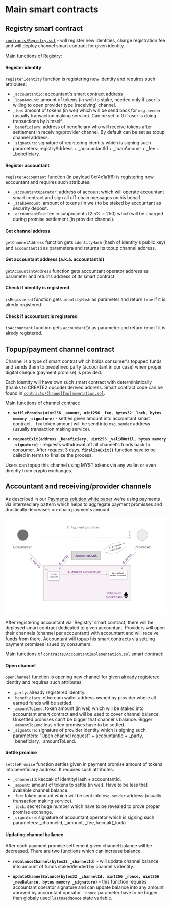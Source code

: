 Main smart contracts
====================

Registry smart contract
-----------------------

[`contracts/Registry.sol`](../contracts/Registry.sol) - will register new identities, charge registration fee and will deploy channel smart contract for given identity.

Main functions of Registry:

#### Register identity
`registerIdentity` function is registering new identity and requires such attributes:
 * `_accountantId`: accountant's smart contract address
 * `_loanAmount`: amount of tokens (in wei) to stake, needed only if user is willing to open provider type (receiving) channel.
 * `_fee`: amount of tokens (in wei) which will be send back for `msg.sender` (usually transaction making service). Can be set to 0 if user is doing transactions by himself.
 * `_beneficiary`: address of beneficiary who will receive tokens after settlement in receiving/provider channel. By default can be set as topup channel address.
 * `_signature`: signature of registering identity which is signing such parameters: registryAddress + _accountantId + _loanAmount + _fee + _beneficiary.

#### Register accountant
`registerAccountant` function (in payload 0xf4c1a1f6) is registering new accountant and requires such attributes:
 * `_accountantOperator`: address of account which will operate accountant smart contract and sign all off-chain messages on his behalf.
 * `_stakeAmount`: amount of tokens (in wei) to be staked by accountant as security deposit.
 * `_accountantFee`: fee in subprocents (2.5% = 250) which will be charged during promise settlement (in provider channel).

#### Get channel address
`getChannelAddress` function gets `identityHash` (hash of identity's public key) and `accountantId` as parametera and returns its topup channel address.

#### Get accountant address (a.k.a. accountantId)
`getAccountantAddress` function gets accountant operator address as parameter and returns address of its smart contract

#### Check if identity is registered
`isRegistered` function gets `identityHash` as parameter and return `true` if it is alredy registered.

#### Check if accountant is registered
`isAccountant` function gets `accountantId` as parameter and return `true` if it is alredy registered.


Topup/payment channel contract
------------------------------

Channel is a type of smart contrat which holds consumer's topuped funds and sends them to predefined party (accountant in our case) when proper digital cheque (payment promise) is provided.

Each identity will have own such smart contract with deterministically (thanks to CREATE2 opcode) derived address. Smart contract code can be found in [`contracts/ChannelImplementation.sol`](../contracts/ChannelImplementation.sol).

Main functions of channel contract:

* **`settlePromise(uint256 _amount, uint256 _fee, bytes32 _lock, bytes memory _signature)`** - settles given amount into accountant smart contract. `_fee` token amount will be send into `msg.sender` address (usually transaction making service).

* **`requestExit(address _beneficiary, uint256 _validUntil, bytes memory _signature)`** - requests withdrawal off all channel's funds back to consumer. After request 3 days,  **`finalizeExit()`** function have to be called in terms to finalize the process.

Users can topup this channel using MYST tokens via any wallet or even directly from crypto exchanges.

Accountant and receiving/provider channels
------------------------------------------

As described in our [Payments solution white paper](paper/accountant-pattern.pdf) we're using payments via intermediary pattern which helps to aggregate payment promisses and drastically decreases on-chain payments amount.

![Accountant pattern](img/payment-via-accountant.png)

After registering accountant via 'Registry' smart contract, there will be deployed smart contract dedicated to given accountant. Providers will open their channels (channel per accountant) with accountant and will receive funds from there. Accountant will topup his smart contracts via settling payment promises issued by consumers.

Main functions of [`contracts/AccountantImplementation.sol`](../contracts/AccountantImplementation.sol) smart contract:

#### Open channel

`openChannel` function is opening new channel for given already registered identity and requires such attributes:

 * `_party`: already registered identity.
 * `_beneficiary`: ethereum wallet address owned by provider where all earned funds will be settled.
 * `_amountToLend`: token amount (in wei) which will be staked into accountant smart contract and will be used to cover channel balance. Unsettled promises can't be bigger that channel's balance. Bigger `_amountToLend` less often promises have to be settled.
 * `_signature`: signature of provider identity which is signing such parameters: "Open channel request" + accountantId + _party, _beneficiary, _amountToLend.

 #### Settle promise
`settlePromise` function settles given in payment promise amount of tokens into beneficiary address. It requires such attributes:

 * `_channelId`: keccak of identityHash + accountantId.
 * `_amount`: amount of tokens to settle (in wei). Have to be less that available channel balance.
 * `_fee`: token amount which will be sent into `msg.sender` address (usually transaction making service).
 * `_lock`: secret huge number which have to be revealed to prove proper promise exchange.
 * `_signature`: signature of accountant operator which is signing such parameters: _channelId, _amount, _fee, keccak(_lock)

#### Updating channel ballance

After each payment promise settlement given channel balance will be decreased. There are two functions which can increase balance.

 * **`rebalanceChannel(bytes32 _channelId)`** - will update channel balance into amount of funds staked/lended by channel's identity.

 * **`updateChannelBalance(bytes32 _channelId, uint256 _nonce, uint256 _newBalance, bytes memory _signature)`** - this function requires accountant operator signature and can update balance into any amount aproved by accountant operator. `_nonce` parameter have to be bigger than globaly used `lastUsedNonce` state variable.
